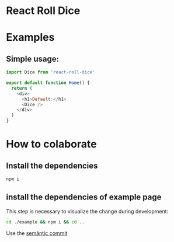 # React Roll Dice

# Examples

## Simple usage:

```javascript
import Dice from 'react-roll-dice'

export default function Home() {
  return (
    <div>
      <h1>Default:</h1>
      <Dice />
    </div>
  )
}
```

# How to colaborate

## Install the dependencies

```bash
npm i
```

## install the dependencies of example page

This step is necessary to visualize the change during development:

```bash
cd ./example && npm i && cd ..
```

Use the [semântic commit](https://www.conventionalcommits.org/en/v1.0.0/#summary)
